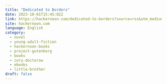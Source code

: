 ```yaml
---
title: "Dedicated to Borders"
date: 2023-10-01T15:45:02Z
link: https://hackernoon.com/dedicated-to-borders?source=rss&utm_medium=RSS&utm_source=news.12bit.vn
site: hackernoon.com
language: English
category:
  - novel
  - young-adult-fiction
  - hackernoon-books
  - project-gutenberg
  - books
  - cory-doctorow
  - ebooks
  - little-brother
draft: false
---
```


